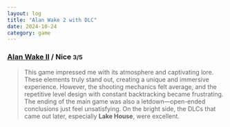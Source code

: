 ```yaml
---
layout: log
title: "Alan Wake 2 with DLC"
date: 2024-10-24
category: game
---
```


### [Alan Wake II](https://opencritic.com/game/15022/alan-wake-2) / Nice <small class="superscript">3/5</small>

> This game impressed me with its atmosphere and captivating lore. These elements truly stand out, creating a unique and immersive experience. However, the shooting mechanics felt average, and the repetitive level design with constant backtracking became frustrating. The ending of the main game was also a letdown—open-ended conclusions just feel unsatisfying. On the bright side, the DLCs that came out later, especially **Lake House**, were excellent. 

<div class="spacer"></div>